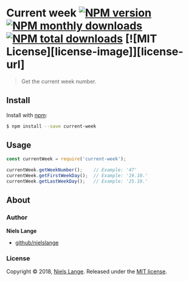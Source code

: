 # Current week [![NPM version](https://img.shields.io/npm/v/current-week.svg?style=flat)](https://www.npmjs.com/package/current-week) [![NPM monthly downloads](https://img.shields.io/npm/dm/current-week.svg?style=flat)](https://npmjs.org/package/current-week) [![NPM total downloads](https://img.shields.io/npm/dt/current-week.svg?style=flat)](https://npmjs.org/package/current-week) [![MIT License][license-image]][license-url] 

> Get the current week number.

## Install

Install with [npm](https://www.npmjs.com/):

```sh
$ npm install --save current-week
```

## Usage

```js
const currentWeek = require('current-week');

currentWeek.getWeekNumber();    // Example: '47'
currentWeek.getFirstWeekDay();  // Example: '19.10.'
currentWeek.getLastWeekDay();   // Example: '25.10.'
```

## About

### Author

**Niels Lange**

* [github/nielslange](https://github.com/nielslange)

### License

Copyright © 2018, [Niels Lange](https://github.com/nielslange).
Released under the [MIT license](https://github.com/datetime/week/blob/master/LICENSE).